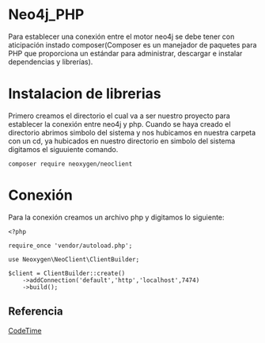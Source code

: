 # Neo4j_PHP
Para establecer una conexión entre el motor neo4j se debe tener con aticipación instado composer(Composer es un manejador de paquetes para PHP que proporciona un estándar para administrar, descargar e instalar dependencias y librerías).

# Instalacion de librerias
Primero creamos el directorio el cual va a ser nuestro proyecto para establecer la conexión entre neo4j y php. Cuando se haya creado el directorio abrimos simbolo del sistema y nos hubicamos en nuestra carpeta con un cd, ya hubicados en nuestro directorio en simbolo del sistema digitamos el siguuiente comando.

```composer require neoxygen/neoclient```

# Conexión
Para la conexión creamos un archivo php y digitamos lo siguiente:

```
<?php

require_once 'vendor/autoload.php';

use Neoxygen\NeoClient\ClientBuilder;

$client = ClientBuilder::create()
    ->addConnection('default','http','localhost',7474)
    ->build();
```


## Referencia
[CodeTime](https://github.com/neoxygen/neo4j-neoclient)
